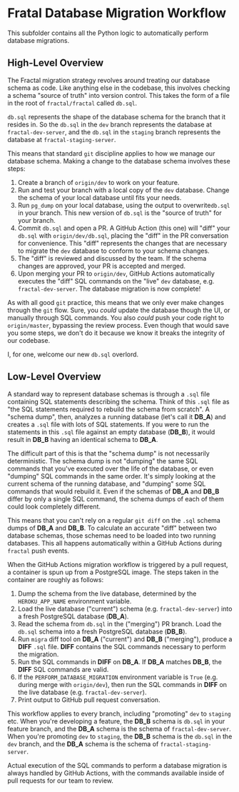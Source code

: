 # Fratal Database Migration Workflow

This subfolder contains all the Python logic to automatically perform database migrations.

## High-Level Overview

The Fractal migration strategy revolves around treating our database schema as code. Like anything else in the codebase, this involves checking a schema "source of truth" into version control. This takes the form of a file in the root of `fractal/fractal` called `db.sql`.

`db.sql` represents the shape of the database schema for the branch that it resides in. So the `db.sql` in the `dev` branch represents the database at `fractal-dev-server`, and the `db.sql` in the `staging` branch represents the database at `fractal-staging-server`.

This means that standard `git` discipline applies to how we manage our database schema. Making a change to the database schema involves these steps:

1. Create a branch of `origin/dev` to work on your feature.
2. Run and test your branch with a local copy of the `dev` database. Change the schema of your local database until fits your needs.
3. Run `pg_dump` on your local database, using the output to overwrite`db.sql` in your branch. This new version of `db.sql` is the "source of truth" for your branch.
4. Commit `db.sql` and open a PR. A GitHub Action (this one) will "diff" your `db.sql` with `origin/dev/db.sql`, placing the "diff" in the PR conversation for convenience. This "diff" represents the changes that are necessary to migrate the `dev` database to conform to your schema changes.
5. The "diff" is reviewed and discussed by the team. If the schema changes are approved, your PR is accepted and merged.
6. Upon merging your PR to `origin/dev`, GitHub Actions automatically executes the "diff" SQL commands on the "live" `dev` database, e.g. `fractal-dev-server`. The database migration is now complete!

As with all good `git` practice, this means that we only ever make changes through the `git` flow. Sure, you _could_ update the database though the UI, or manually through SQL commands. You also _could_ push your code right to `origin/master`, bypassing the review process. Even though that would save you some steps, we don't do it because we know it breaks the integrity of our codebase.

I, for one, welcome our new `db.sql` overlord.

## Low-Level Overview

A standard way to represent database schemas is through a `.sql` file containing SQL statements describing the schema. Think of this `.sql` file as "the SQL statements required to rebuild the schema from scratch". A "schema dump", then, analyzes a running database (let's call it **DB_A**) and creates a `.sql` file with lots of SQL statements. If you were to run the statements in this `.sql` file against an empty database (**DB_B**), it would result in **DB_B** having an identical schema to **DB_A**.

The difficult part of this is that the "schema dump" is not necessarily deterministic. The schema dump is not "dumping" the same SQL commands that you've executed over the life of the database, or even "dumping" SQL commands in the same order. It's simply looking at the current schema of the running database, and "dumping" some SQL commands that would rebuild it. Even if the schemas of **DB_A** and **DB_B** differ by only a single SQL command, the schema dumps of each of them could look completely different.

This means that you can't rely on a regular `git diff` on the `.sql` schema dumps of **DB_A** and **DB_B**. To calculate an accurate "diff" between two database schemas, those schemas need to be loaded into two running databases. This all happens automatically within a GitHub Actions during `fractal` push events.

When the GitHub Actions migration workflow is triggered by a pull request, a container is spun up from a PostgreSQL image. The steps taken in the container are roughly as follows:

1. Dump the schema from the live database, determined by the `HEROKU_APP_NAME` environment variable.
2. Load the live database ("current") schema (e.g. `fractal-dev-server`) into a fresh PostgreSQL database (**DB_A**).
3. Read the schema from `db.sql` in the ("merging") PR branch. Load the `db.sql` schema into a fresh PostgreSQL database (**DB_B**).
4. Run `migra` diff tool on **DB_A** ("current") and **DB_B** ("merging"), produce a **DIFF** `.sql` file. **DIFF** contains the SQL commands necessary to perform the migration.
5. Run the SQL commands in **DIFF** on **DB_A**. If **DB_A** matches **DB_B**, the **DIFF** SQL commands are valid.
6. If the `PERFORM_DATABASE_MIGRATION` environment variable is `True` (e.g. during merge with `origin/dev`), then run the SQL commands in **DIFF** on the live database (e.g. `fractal-dev-server`).
7. Print output to GitHub pull request conversation.

This workflow applies to every branch, including "promoting" `dev` to `staging` etc. When you're developing a feature, the **DB_B** schema is `db.sql` in your feature branch, and the **DB_A** schema is the schema of `fractal-dev-server`. When you're promoting `dev` to `staging`, the **DB_B** schema is the `db.sql` in the `dev` branch, and the **DB_A** schema is the schema of `fractal-staging-server`.

Actual execution of the SQL commands to perform a database migration is always handled by GitHub Actions, with the commands available inside of pull requests for our team to review.
